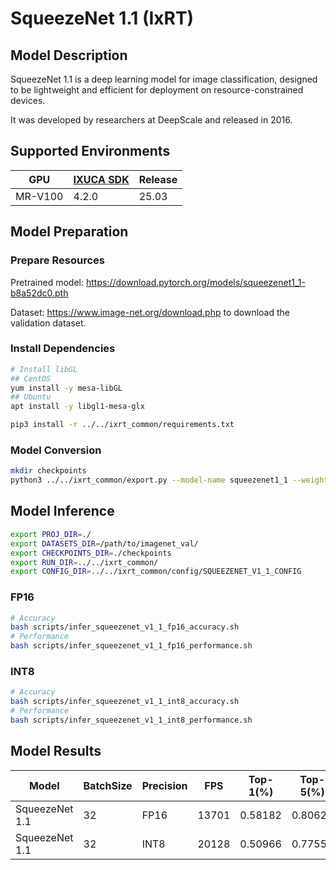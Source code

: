 # SqueezeNet 1.1 (IxRT)

## Model Description

SqueezeNet 1.1 is a deep learning model for image classification, designed to be lightweight and efficient for deployment on resource-constrained devices.

It was developed by researchers at DeepScale and released in 2016.

## Supported Environments

| GPU    | [IXUCA SDK](https://gitee.com/deep-spark/deepspark#%E5%A4%A9%E6%95%B0%E6%99%BA%E7%AE%97%E8%BD%AF%E4%BB%B6%E6%A0%88-ixuca) | Release |
|--------|-----------|---------|
| MR-V100 | 4.2.0     |  25.03  |

## Model Preparation

### Prepare Resources

Pretrained model: <https://download.pytorch.org/models/squeezenet1_1-b8a52dc0.pth>

Dataset: <https://www.image-net.org/download.php> to download the validation dataset.

### Install Dependencies

```bash
# Install libGL
## CentOS
yum install -y mesa-libGL
## Ubuntu
apt install -y libgl1-mesa-glx

pip3 install -r ../../ixrt_common/requirements.txt
```

### Model Conversion

```bash
mkdir checkpoints
python3 ../../ixrt_common/export.py --model-name squeezenet1_1 --weight squeezenet1_1-b8a52dc0.pth --output checkpoints/squeezenet_v1_1.onnx
```

## Model Inference

```bash
export PROJ_DIR=./
export DATASETS_DIR=/path/to/imagenet_val/
export CHECKPOINTS_DIR=./checkpoints
export RUN_DIR=../../ixrt_common/
export CONFIG_DIR=../../ixrt_common/config/SQUEEZENET_V1_1_CONFIG

```

### FP16

```bash
# Accuracy
bash scripts/infer_squeezenet_v1_1_fp16_accuracy.sh
# Performance
bash scripts/infer_squeezenet_v1_1_fp16_performance.sh
```

### INT8

```bash
# Accuracy
bash scripts/infer_squeezenet_v1_1_int8_accuracy.sh
# Performance
bash scripts/infer_squeezenet_v1_1_int8_performance.sh
```

## Model Results

| Model          | BatchSize | Precision | FPS   | Top-1(%) | Top-5(%) |
| -------------- | --------- | --------- | ----- | -------- | -------- |
| SqueezeNet 1.1 | 32        | FP16      | 13701 | 0.58182  | 0.80622  |
| SqueezeNet 1.1 | 32        | INT8      | 20128 | 0.50966  | 0.77552  |
